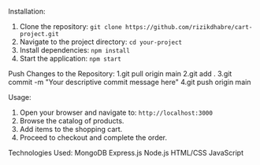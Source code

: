 Installation:
1. Clone the repository: `git clone https://github.com/rizikdhabre/cart-project.git`
2. Navigate to the project directory: `cd your-project`
3. Install dependencies: `npm install`
4. Start the application: `npm start`

Push Changes to the Repository:
1.git pull origin main
2.git add .
3.git commit -m "Your descriptive commit message here"
4.git push origin main


Usage:
1. Open your browser and navigate to: `http://localhost:3000`
2. Browse the catalog of products.
3. Add items to the shopping cart.
4. Proceed to checkout and complete the order.

Technologies Used:
MongoDB
Express.js
Node.js
HTML/CSS
JavaScript





